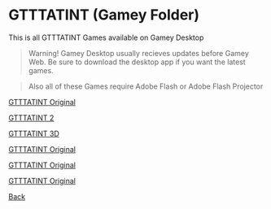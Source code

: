 # GTTTATINT (Gamey Folder)
This is all GTTTATINT Games available on Gamey Desktop
> Warning! Gamey Desktop usually recieves updates before Gamey Web. Be sure to download the desktop app if you want the latest games.

> Also all of these Games require Adobe Flash or Adobe Flash Projector

[GTTTATINT Original](https://lolghuiy4tgfyu4th7tvtg.github.io/gamey/gtttatint/awesome_game_dnc.swf)

[GTTTATINT 2](https://lolghuiy4tgfyu4th7tvtg.github.io/gamey/gtttatint/gtttatint2.swf)

[GTTTATINT 3D](https://lolghuiy4tgfyu4th7tvtg.github.io/gamey/gtttatint/ag3d.swf)

[GTTTATINT Original](https://lolghuiy4tgfyu4th7tvtg.github.io/gamey/gtttatint/awesome_game_dnc.swf)

[GTTTATINT Original](https://lolghuiy4tgfyu4th7tvtg.github.io/gamey/gtttatint/awesome_game_dnc.swf)

[GTTTATINT Original](https://lolghuiy4tgfyu4th7tvtg.github.io/gamey/gtttatint/awesome_game_dnc.swf)


[Back](https://lolghuiy4tgfyu4th7tvtg.github.io/gamey/)
